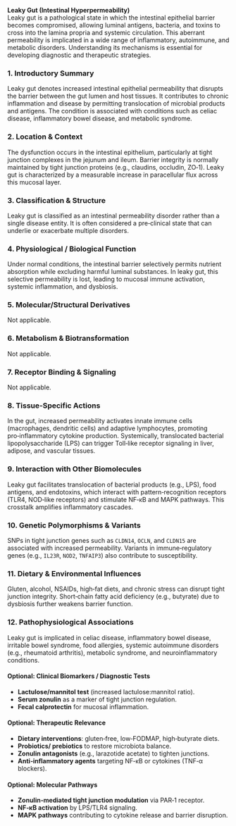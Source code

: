 **Leaky Gut (Intestinal Hyperpermeability)**  
Leaky gut is a pathological state in which the intestinal epithelial barrier becomes compromised, allowing luminal antigens, bacteria, and toxins to cross into the lamina propria and systemic circulation. This aberrant permeability is implicated in a wide range of inflammatory, autoimmune, and metabolic disorders. Understanding its mechanisms is essential for developing diagnostic and therapeutic strategies.  

### 1. Introductory Summary  
Leaky gut denotes increased intestinal epithelial permeability that disrupts the barrier between the gut lumen and host tissues. It contributes to chronic inflammation and disease by permitting translocation of microbial products and antigens. The condition is associated with conditions such as celiac disease, inflammatory bowel disease, and metabolic syndrome.  

### 2. Location & Context  
The dysfunction occurs in the intestinal epithelium, particularly at tight junction complexes in the jejunum and ileum. Barrier integrity is normally maintained by tight junction proteins (e.g., claudins, occludin, ZO‑1). Leaky gut is characterized by a measurable increase in paracellular flux across this mucosal layer.  

### 3. Classification & Structure  
Leaky gut is classified as an intestinal permeability disorder rather than a single disease entity. It is often considered a pre‑clinical state that can underlie or exacerbate multiple disorders.  

### 4. Physiological / Biological Function  
Under normal conditions, the intestinal barrier selectively permits nutrient absorption while excluding harmful luminal substances. In leaky gut, this selective permeability is lost, leading to mucosal immune activation, systemic inflammation, and dysbiosis.  

### 5. Molecular/Structural Derivatives  
Not applicable.  

### 6. Metabolism & Biotransformation  
Not applicable.  

### 7. Receptor Binding & Signaling  
Not applicable.  

### 8. Tissue‑Specific Actions  
In the gut, increased permeability activates innate immune cells (macrophages, dendritic cells) and adaptive lymphocytes, promoting pro‑inflammatory cytokine production. Systemically, translocated bacterial lipopolysaccharide (LPS) can trigger Toll‑like receptor signaling in liver, adipose, and vascular tissues.  

### 9. Interaction with Other Biomolecules  
Leaky gut facilitates translocation of bacterial products (e.g., LPS), food antigens, and endotoxins, which interact with pattern‑recognition receptors (TLR4, NOD‑like receptors) and stimulate NF‑κB and MAPK pathways. This crosstalk amplifies inflammatory cascades.  

### 10. Genetic Polymorphisms & Variants  
SNPs in tight junction genes such as `CLDN14`, `OCLN`, and `CLDN15` are associated with increased permeability. Variants in immune‑regulatory genes (e.g., `IL23R`, `NOD2`, `TNFAIP3`) also contribute to susceptibility.  

### 11. Dietary & Environmental Influences  
Gluten, alcohol, NSAIDs, high‑fat diets, and chronic stress can disrupt tight junction integrity. Short‑chain fatty acid deficiency (e.g., butyrate) due to dysbiosis further weakens barrier function.  

### 12. Pathophysiological Associations  
Leaky gut is implicated in celiac disease, inflammatory bowel disease, irritable bowel syndrome, food allergies, systemic autoimmune disorders (e.g., rheumatoid arthritis), metabolic syndrome, and neuroinflammatory conditions.  

#### Optional: Clinical Biomarkers / Diagnostic Tests  
- **Lactulose/mannitol test** (increased lactulose:mannitol ratio).  
- **Serum zonulin** as a marker of tight junction regulation.  
- **Fecal calprotectin** for mucosal inflammation.  

#### Optional: Therapeutic Relevance  
- **Dietary interventions**: gluten‑free, low‑FODMAP, high‑butyrate diets.  
- **Probiotics/ prebiotics** to restore microbiota balance.  
- **Zonulin antagonists** (e.g., larazotide acetate) to tighten junctions.  
- **Anti‑inflammatory agents** targeting NF‑κB or cytokines (TNF‑α blockers).  

#### Optional: Molecular Pathways  
- **Zonulin‑mediated tight junction modulation** via PAR‑1 receptor.  
- **NF‑κB activation** by LPS/TLR4 signaling.  
- **MAPK pathways** contributing to cytokine release and barrier disruption.